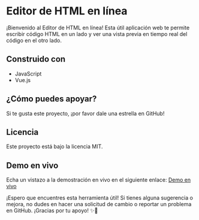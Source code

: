 # Editor de HTML en línea

¡Bienvenido al Editor de HTML en línea! Esta útil aplicación web te permite escribir código HTML en un lado y ver una vista previa en tiempo real del código en el otro lado.

## Construido con

- JavaScript
- Vue.js

## ¿Cómo puedes apoyar?

Si te gusta este proyecto, ¡por favor dale una estrella en GitHub!

## Licencia

Este proyecto está bajo la licencia MIT.

## Demo en vivo

Echa un vistazo a la demostración en vivo en el siguiente enlace:
[Demo en vivo](https://live-html-davidgt.netlify.app/)

¡Espero que encuentres esta herramienta útil! Si tienes alguna sugerencia o mejora, no dudes en hacer una solicitud de cambio o reportar un problema en GitHub. ¡Gracias por tu apoyo! ✨🚀
